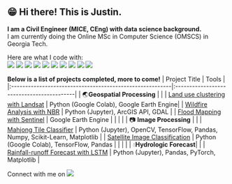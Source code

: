## :grin: Hi there! This is Justin.
**I am a Civil Engineer (MICE, CEng) with data science background.** </br>
I am currently doing the Online MSc in Computer Science (OMSCS) in Georgia Tech.

Here are what I code with:</br>
<img src="https://img.shields.io/badge/python-%233776AB.svg?&style=for-the-badge&logo=python&logoColor=white" />
<img src="https://img.shields.io/badge/jupyter-%23F37626.svg?&style=for-the-badge&logo=jupyter&logoColor=white" />
<img src="https://img.shields.io/badge/google%20colab-%23F9AB00.svg?&style=for-the-badge&logo=google%20colab&logoColor=black" />
<img src="https://img.shields.io/badge/tensorflow-%23FF6F00.svg?&style=for-the-badge&logo=tensorflow&logoColor=white" />
<img src="https://img.shields.io/badge/numpy-%23013243.svg?&style=for-the-badge&logo=numpy&logoColor=white" />
<img src="https://img.shields.io/badge/pandas-%23150458.svg?&style=for-the-badge&logo=pandas&logoColor=white" />
<img src="https://img.shields.io/badge/keras-%23D00000.svg?&style=for-the-badge&logo=keras&logoColor=white" />
<img src="https://img.shields.io/badge/scikit--learn-%23F7931E.svg?&style=for-the-badge&logo=scikit-learn&logoColor=black" />
<img src="https://img.shields.io/badge/google%20earth-%234285F4.svg?&style=for-the-badge&logo=google%20earth&logoColor=white" />
<img src="https://img.shields.io/badge/opencv-%235C3EE8.svg?&style=for-the-badge&logo=opencv&logoColor=white" />

**Below is a list of projects completed, more to come!**
| Project Title                                            | Tools                                   |
|:---------------------------------------------------------|:------------------------------------------|
| :earth_asia:**Geospatial Processing**           |                                          |
| [Land use clustering with Landsat](https://github.com/justinchan114/landuse_clustering) | Python (Google Colab), Google Earth Engine|
| [Wildfire Analysis with NBR](https://github.com/justinchan114/wildfire_analysis_with_NBR) | Python (Jupyter), ArcGIS API, GDAL        |
| [Flood Mapping with Sentinel](https://github.com/justinchan114/GEE_floodmap) | Google Earth Engine |
|                                                          |                                          |
| :camera: **Image Processing**                   |                                          |
| [Mahjong Tile Classifier](https://github.com/justinchan114/Mahjong_Tile_Classifier) | Python (Jupyter), OpenCV, TensorFlow, Pandas, Numpy, Scikit-Learn, Matplotlib |
| [Satellite Image Classification](https://github.com/justinchan114/satellite_image_classification) | Python (Google Colab), TensorFlow, Pandas |
|                                                          |                                          |
| :droplet:**Hydrologic Forecast**|                                          |
| [Rainfall-runoff Forecast with LSTM](https://github.com/justinchan114/LSTM_Hydrologic_Model) | Python (Jupyter), Pandas, PyTorch, Matplotlib |


Connect with me on [<img src="https://img.shields.io/badge/linkedin-%230A66C2.svg?&style=for-the-badge&logo=linkedin&logoColor=white" />](https://www.linkedin.com/in/wljustinchan/)


<!---
justinchan114/justinchan114 is a ✨ special ✨ repository because its `README.md` (this file) appears on your GitHub profile.
You can click the Preview link to take a look at your changes.
--->
